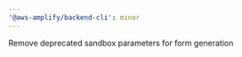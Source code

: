 ```yaml
---
'@aws-amplify/backend-cli': minor
---
```


Remove deprecated sandbox parameters for form generation
